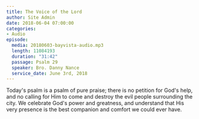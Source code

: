 ```yaml
---
title: The Voice of the Lord
author: Site Admin
date: 2018-06-04 07:00:00
categories:
- Audio
episode:
  media: 20180603-bayvista-audio.mp3
  length: 11084193
  duration: "31:42"
  passage: Psalm 29
  speaker: Bro. Danny Nance
  service_date: June 3rd, 2018
---
```

Today's psalm is a psalm of pure praise; there is no petition for God's help, and no calling for Him to come and destroy the evil people surrounding the city. We celebrate God's power and greatness, and understand that His very presence is the best companion and comfort we could ever have.